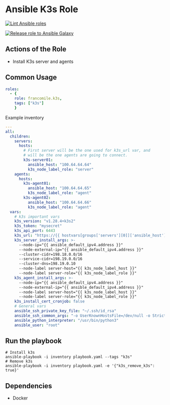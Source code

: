 # Ansible K3s Role

[![Lint Ansible roles](https://github.com/francomile/ansible-role-k3s/actions/workflows/ansible_lint.yml/badge.svg)](https://github.com/francomile/ansible-role-k3s/actions/workflows/ansible_lint.yml)

[![Release role to Ansible Galaxy](https://github.com/francomile/ansible-role-k3s/actions/workflows/push_to_galaxy.yml/badge.svg)](https://github.com/francomile/ansible-role-k3s/actions/workflows/push_to_galaxy.yml)

## Actions of the Role

* Install K3s server and agents

## Common Usage

```yaml
roles:
  - {
    role: francomile.k3s,
    tags: ["k3s"]
    }
```

Example inventory

```yaml
---
all:
  children:
    servers:
      hosts:
        # First server will be the one used for k3s_url var, and
        # will be the one agents are going to connect.
        k3s-server01:
          ansible_host: "100.64.64.64"
          k3s_node_label_role: "server"
    agents:
      hosts:
        k3s-agent01:
          ansible_host: "100.64.64.65"
          k3s_node_label_role: "agent"
        k3s-agent02:
          ansible_host: "100.64.64.66"
          k3s_node_label_role: "agent"
  vars:
    # k3s important vars
    k3s_version: "v1.28.4+k3s2"
    k3s_token: "mysecret"
    k3s_api_port: 6443
    k3s_url: "https://{{ hostvars[groups['servers'][0]]['ansible_host'] }}:{{ k3s_api_port }}"
    k3s_server_install_args: >-
      --node-ip="{{ ansible_default_ipv4.address }}"
      --node-external-ip="{{ ansible_default_ipv4.address }}"
      --cluster-cidr=198.18.0.0/16
      --service-cidr=198.19.0.0/16
      --cluster-dns=198.19.0.10
      --node-label server-host="{{ k3s_node_label_host }}"
      --node-label server-role="{{ k3s_node_label_role }}"
    k3s_agent_install_args: >-
      --node-ip="{{ ansible_default_ipv4.address }}"
      --node-external-ip="{{ ansible_default_ipv4.address }}"
      --node-label server-host="{{ k3s_node_label_host }}"
      --node-label server-role="{{ k3s_node_label_role }}"
    k3s_install_cert_cronjob: false
    # General vars
    ansible_ssh_private_key_file: "~/.ssh/id_rsa"
    ansible_ssh_common_args: "-o UserKnownHostsFile=/dev/null -o StrictHostKeyChecking=no"
    ansible_python_interpreter: "/usr/bin/python3"
    ansible_user: "root"
```

## Run the playbook

```shell
# Install k3s
ansible-playbook -i inventory playbook.yaml --tags "k3s"
# Remove k3s
ansible-playbook -i inventory playbook.yaml -e '{"k3s_remove_k3s": true}'
```

## Dependencies

* Docker
